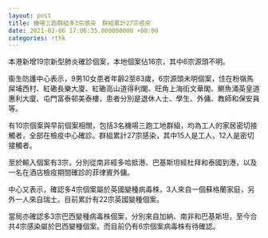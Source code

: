 ```yaml
---
layout: post
title: 機場三跑群組多3宗感染　群組累計27宗感染
date: 2021-02-06 17:06:35.000000000 +08:00
categories: rthk
---
```


本港新增19宗新型肺炎確診個案，本地個案佔16宗，其中6宗源頭不明。

衞生防護中心表示，9男10女患者年齡2至83歲，6宗源頭未明個案，住在粉嶺馬屎埔西村、紅磡長樂大廈、紅磡高山道得利閣、旺角上海街文華閣、鰂魚涌英皇道惠利大廈、屯門富泰邨美泰樓，患者分別是退休人士、學生、外傭、教師和保安員等。

有10宗個案與早前個案相關，包括3名機場三跑工地群組，均為工人的家居密切接觸者，全部在檢疫中心確診。群組累計27宗感染，其中15人是工人，12人是密切接觸者。

至於輸入個案有3宗，分別從南非經多哈抵港、巴基斯坦經杜拜和泰國到港，以及一名在酒店檢疫期間確診的菲律賓外傭。

中心又表示，確認多4宗個案屬於英國變種病毒株，3人來自一個蘇格蘭家庭，另外一人來自瑞士。目前累計有22宗英國變種個案。

當局亦確認多3宗巴西變種病毒株個案，分別來自加納、南非和巴基斯坦，至今合共4宗感染屬於巴西變種個案。而目前仍有6宗個案病毒株有待確認。
